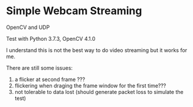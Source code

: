 # Simple Webcam Streaming

OpenCV and UDP

Test with Python 3.7.3, OpenCV 4.1.0

I understand this is not the best way to do video streaming but it works for me.

There are still some issues:

1. a flicker at second frame ???
2. flickering when draging the frame window for the first time???
3. not tolerable to data lost (should generate packet loss to simulate the test)
